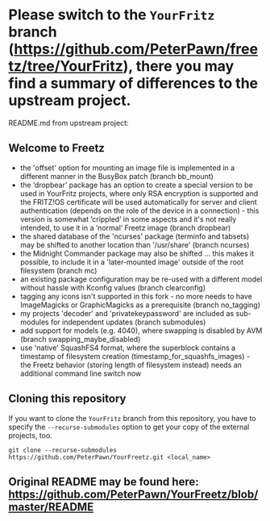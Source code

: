 # Please switch to the ```YourFritz``` branch (<https://github.com/PeterPawn/freetz/tree/YourFritz>), there you may find a summary of differences to the upstream project.

README.md from upstream project:
## Welcome to Freetz

- the 'offset' option for mounting an image file is implemented in a different manner in the BusyBox patch (branch bb_mount)
- the ‘dropbear’ package has an option to create a special version to be used in YourFritz projects, where only RSA encryption is supported and the FRITZ!OS certificate will be used automatically for server and client authentication     (depends on the role of the device in a connection) - this version is somewhat ‘crippled’ in some aspects and it's not really intended,  to use it in a ‘normal’ Freetz image (branch dropbear)
- the shared database of the 'ncurses' package (terminfo and tabsets) may be shifted to another location than '/usr/share' (branch ncurses)
- the Midnight Commander package may also be shifted … this makes it possible, to include it in a 'later-mounted image' outside of the root filesystem (branch mc)
- an existing package configuration may be re-used with a different model without hassle with Kconfig values (branch clearconfig)
- tagging any icons isn't supported in this fork - no more needs to have ImageMagicks or GraphicMagicks as a prerequisite (branch no_tagging)
- my projects 'decoder' and 'privatekeypassword' are included as sub-modules for independent updates (branch submodules)
- add support for models (e.g. 4040), where swapping is disabled by AVM (branch swapping_maybe_disabled)
- use 'native' SquashFS4 format, where the superblock contains a timestamp of filesystem creation (timestamp_for_squashfs_images) - the Freetz behavior (storing length of filesystem instead) needs an additional command line switch now

## Cloning this repository

If you want to clone the `YourFritz` branch from this repository, you have to specify the `--recurse-submodules` option to get your copy of the external projects, too.

```
git clone --recurse-submodules https://github.com/PeterPawn/YourFreetz.git <local_name>
```

## Original README may be found here: https://github.com/PeterPawn/YourFreetz/blob/master/README
